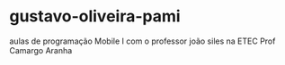 # gustavo-oliveira-pami
aulas de programação Mobile I com o professor joão siles na ETEC Prof Camargo Aranha
